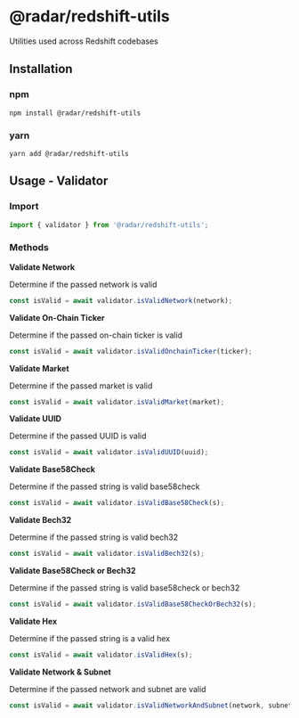 # @radar/redshift-utils
Utilities used across Redshift codebases

## Installation

### npm

```
npm install @radar/redshift-utils
```

### yarn

```
yarn add @radar/redshift-utils
```

## Usage - Validator

### Import
```typescript
import { validator } from '@radar/redshift-utils';
```

### Methods

**Validate Network**

Determine if the passed network is valid

```typescript
const isValid = await validator.isValidNetwork(network);
```

**Validate On-Chain Ticker**

Determine if the passed on-chain ticker is valid

```typescript
const isValid = await validator.isValidOnchainTicker(ticker);
```

**Validate Market**

Determine if the passed market is valid

```typescript
const isValid = await validator.isValidMarket(market);
```

**Validate UUID**

Determine if the passed UUID is valid

```typescript
const isValid = await validator.isValidUUID(uuid);
```

**Validate Base58Check**

Determine if the passed string is valid base58check

```typescript
const isValid = await validator.isValidBase58Check(s);
```

**Validate Bech32**

Determine if the passed string is valid bech32

```typescript
const isValid = await validator.isValidBech32(s);
```

**Validate Base58Check or Bech32**

Determine if the passed string is valid base58check or bech32

```typescript
const isValid = await validator.isValidBase58CheckOrBech32(s);
```

**Validate Hex**

Determine if the passed string is a valid hex

```typescript
const isValid = await validator.isValidHex(s);
```

**Validate Network & Subnet**

Determine if the passed network and subnet are valid

```typescript
const isValid = await validator.isValidNetworkAndSubnet(network, subnet);
```